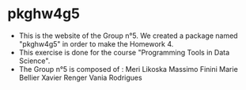 # pkghw4g5
 - This is the website of the Group n°5. We created a package named "pkghw4g5" in order to make the Homework 4.
 - This exercise is done for the course "Programming Tools in Data Science".
 - The Group n°5 is composed of :
    Meri Likoska
    Massimo Finini
    Marie Bellier
    Xavier Renger
    Vania Rodrigues
